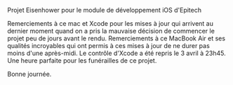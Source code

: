 Projet Eisenhower pour le module de développement iOS d'Epitech

Remerciements à ce mac et Xcode pour les mises à jour qui arrivent au dernier moment quand on a pris la mauvaise décision de commencer le projet peu de jours avant le rendu.
Remerciements à ce MacBook Air et ses qualités incroyables qui ont permis à ces mises à jour de ne durer pas moins d'une après-midi. Le contrôle d'Xcode a été repris le 3 avril à 23h45. Une heure parfaite pour les funérailles de ce projet.

Bonne journée.

